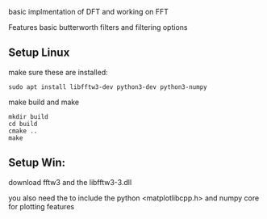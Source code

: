 basic implmentation of DFT and working on FFT

Features basic butterworth filters and filtering options

## Setup Linux 
make sure these are installed: 

```
sudo apt install libfftw3-dev python3-dev python3-numpy
```

make build and make 
```
mkdir build
cd build
cmake ..
make
```

## Setup Win: 

download fftw3 and the libfftw3-3.dll 

you also need the to include the python <matplotlibcpp.h> and numpy core for plotting features 
